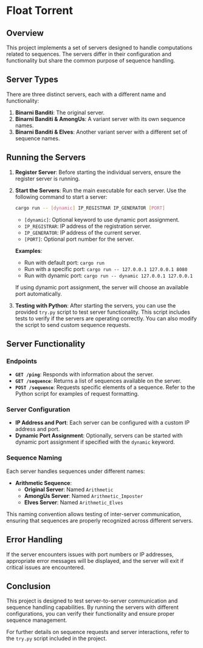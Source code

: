 # Float Torrent

## Overview

This project implements a set of servers designed to handle computations related to sequences. The servers differ in their configuration and functionality but share the common purpose of sequence handling.

## Server Types

There are three distinct servers, each with a different name and functionality:

1. **Binarni Banditi**: The original server.
2. **Binarni Banditi & AmongUs**: A variant server with its own sequence names.
3. **Binarni Banditi & Elves**: Another variant server with a different set of sequence names.

## Running the Servers

1. **Register Server**: Before starting the individual servers, ensure the register server is running.
2. **Start the Servers**: Run the main executable for each server. Use the following command to start a server:

   ```bash
   cargo run -- [dynamic] IP_REGISTRAR IP_GENERATOR [PORT]
   ```

   - `[dynamic]`: Optional keyword to use dynamic port assignment.
   - `IP_REGISTRAR`: IP address of the registration server.
   - `IP_GENERATOR`: IP address of the current server.
   - `[PORT]`: Optional port number for the server.

   **Examples**:
   - Run with default port: `cargo run`
   - Run with a specific port: `cargo run -- 127.0.0.1 127.0.0.1 8080`
   - Run with dynamic port: `cargo run -- dynamic 127.0.0.1 127.0.0.1`

   If using dynamic port assignment, the server will choose an available port automatically.

3. **Testing with Python**: After starting the servers, you can use the provided `try.py` script to test server functionality. This script includes tests to verify if the servers are operating correctly. You can also modify the script to send custom sequence requests.

## Server Functionality

### Endpoints

- **`GET /ping`**: Responds with information about the server.
- **`GET /sequence`**: Returns a list of sequences available on the server.
- **`POST /sequence`**: Requests specific elements of a sequence. Refer to the Python script for examples of request formatting.

### Server Configuration

- **IP Address and Port**: Each server can be configured with a custom IP address and port.
- **Dynamic Port Assignment**: Optionally, servers can be started with dynamic port assignment if specified with the `dynamic` keyword.

### Sequence Naming

Each server handles sequences under different names:
- **Arithmetic Sequence**:
  - **Original Server**: Named `Arithmetic`
  - **AmongUs Server**: Named `Arithmetic_Imposter`
  - **Elves Server**: Named `Arithmetic_Elves`

This naming convention allows testing of inter-server communication, ensuring that sequences are properly recognized across different servers.

## Error Handling

If the server encounters issues with port numbers or IP addresses, appropriate error messages will be displayed, and the server will exit if critical issues are encountered.

## Conclusion

This project is designed to test server-to-server communication and sequence handling capabilities. By running the servers with different configurations, you can verify their functionality and ensure proper sequence management.

For further details on sequence requests and server interactions, refer to the `try.py` script included in the project.

